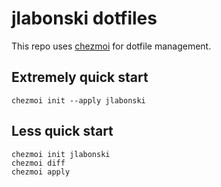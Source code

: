 # jlabonski dotfiles

This repo uses [chezmoi](https://www.chezmoi.io) for dotfile management. 

## Extremely quick start

	chezmoi init --apply jlabonski

## Less quick start

	chezmoi init jlabonski
	chezmoi diff
	chezmoi apply


